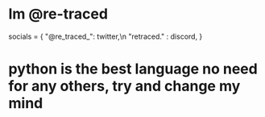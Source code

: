 # Im @re-traced

socials = {
  "@re_traced_": twitter,\n
  "retraced." : discord,
}

# python is the best language no need for any others, try and change my mind


